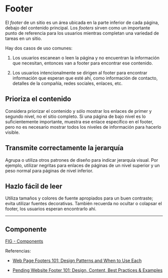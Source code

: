 # Footer

El _footer_ de un sitio es un área ubicada en la parte inferior de cada página, debajo del contenido principal. Los _footers_ sirven como un importante punto de referencia para los usuarios mientras completan una variedad de tareas en un sitio.

Hay dos casos de uso comunes:

1.  Los usuarios escanean o leen la página y no encuentran la información que necesitan, entonces van a footer para encontrar ese contenido.
    
2.  Los usuarios intencionalmente se dirigen al footer para encontrar información que esperan que esté ahí, como información de contacto, detalles de la compañía, redes sociales, enlaces, etc.
    

## Prioriza el contenido

Considera priorizar el contenido y sólo mostrar los enlaces de primer y segundo nivel, no el sitio completo. Si una página de bajo nivel es lo suficientemente importante, muestra ese enlace específico en el footer, pero no es necesario mostrar todos los niveles de información para hacerlo visible.

## Transmite correctamente la jerarquía

Agrupa o utiliza otros patrones de diseño para indicar jerarquía visual. Por ejemplo, utilizar negritas para enlaces de páginas de un nivel superior y un peso normal para páginas de nivel inferior.

## Hazlo fácil de leer

Utiliza tamaños y colores de fuente apropiados para un buen contraste; evita utilizar fuentes decorativas. También recuerda no ocultar o colapsar el footer, los usuarios esperan encontrarlo ahí.

---

## Componente 
[FIG - Components](https://www.figma.com/file/adTpzuue9VJyGt5D6bb45F/FIG---Components?node-id=2105%3A2438)

Referencias:

-   [Web Page Footers 101: Design Patterns and When to Use Each](https://www.nngroup.com/articles/footers/)
    

-   [Pending Website Footer 101: Design, Content, Best Practices & Examples](https://jetpack.com/blog/website-footer-best-practices-and-examples/)